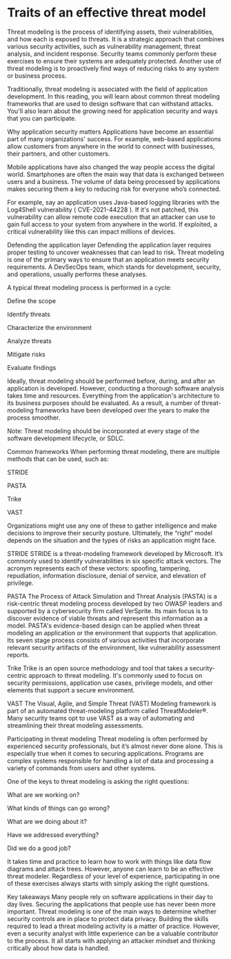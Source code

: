 # Traits of an effective threat model
Threat modeling is the process of identifying assets, their vulnerabilities, and how each is exposed to threats. It is a strategic approach that combines various security activities, such as vulnerability management, threat analysis, and incident response. Security teams commonly perform these exercises to ensure their systems are adequately protected. Another use of threat modeling is to proactively find ways of reducing risks to any system or business process.

Traditionally, threat modeling is associated with the field of application development. In this reading, you will learn about common threat modeling frameworks that are used to design software that can withstand attacks. You'll also learn about the growing need for application security and ways that you can participate.

Why application security matters
Applications have become an essential part of many organizations' success. For example, web-based applications allow customers from anywhere in the world to connect with businesses, their partners, and other customers.

Mobile applications have also changed the way people access the digital world. Smartphones are often the main way that data is exchanged between users and a business. The volume of data being processed by applications makes securing them a key to reducing risk for everyone who’s connected. 

For example, say an application uses Java-based logging libraries with the Log4Shell vulnerability (
CVE-2021-44228
). If it's not patched, this vulnerability can allow remote code execution that an attacker can use to gain full access to your system from anywhere in the world. If exploited, a critical vulnerability like this can impact millions of devices.

Defending the application layer
Defending the application layer requires proper testing to uncover weaknesses that can lead to risk. Threat modeling is one of the primary ways to ensure that an application meets security requirements. A DevSecOps team, which stands for development, security, and operations, usually performs these analyses.

A typical threat modeling process is performed in a cycle:

Define the scope

Identify threats

Characterize the environment

Analyze threats

Mitigate risks

Evaluate findings

Ideally, threat modeling should be performed before, during, and after an application is developed. However, conducting a thorough software analysis takes time and resources. Everything from the application's architecture to its business purposes should be evaluated. As a result, a number of threat-modeling frameworks have been developed over the years to make the process smoother. 

Note: Threat modeling should be incorporated at every stage of the software development lifecycle, or SDLC.

Common frameworks
When performing threat modeling, there are multiple methods that can be used, such as:

STRIDE

PASTA

Trike

VAST

Organizations might use any one of these to gather intelligence and make decisions to improve their security posture. Ultimately, the “right” model depends on the situation and the types of risks an application might face.

STRIDE 
STRIDE is a threat-modeling framework developed by Microsoft. It’s commonly used to identify vulnerabilities in six specific attack vectors. The acronym represents each of these vectors: spoofing, tampering, repudiation, information disclosure, denial of service, and elevation of privilege.

PASTA
The Process of Attack Simulation and Threat Analysis (PASTA) is a risk-centric threat modeling process developed by two OWASP leaders and supported by a cybersecurity firm called VerSprite. Its main focus is to discover evidence of viable threats and represent this information as a model. PASTA's evidence-based design can be applied when threat modeling an application or the environment that supports that application. Its seven stage process consists of various activities that incorporate relevant security artifacts of the environment, like vulnerability assessment reports.

Trike 
Trike is an open source methodology and tool that takes a security-centric approach to threat modeling. It's commonly used to focus on security permissions, application use cases, privilege models, and other elements that support a secure environment.

VAST
The Visual, Agile, and Simple Threat (VAST) Modeling framework is part of an automated threat-modeling platform called ThreatModeler®. Many security teams opt to use VAST as a way of automating and streamlining their threat modeling assessments.

Participating in threat modeling
Threat modeling is often performed by experienced security professionals, but it’s almost never done alone. This is especially true when it comes to securing applications. Programs are complex systems responsible for handling a lot of data and processing  a variety of commands from users and other systems.

One of the keys to threat modeling is asking the right questions:

What are we working on?

What kinds of things can go wrong?

What are we doing about it?

Have we addressed everything?

Did we do a good job?

It takes time and practice to learn how to work with things like data flow diagrams and attack trees. However, anyone can learn to be an effective threat modeler. Regardless of your level of experience, participating in one of these exercises always starts with simply asking the right questions.

Key takeaways
Many people rely on software applications in their day to day lives. Securing the applications that people use has never been more important. Threat modeling is one of the main ways to determine whether security controls are in place to protect data privacy. Building the skills required to lead a threat modeling activity is a matter of practice. However, even a security analyst with little experience can be a valuable contributor to the process. It all starts with applying an attacker mindset and thinking critically about how data is handled.
